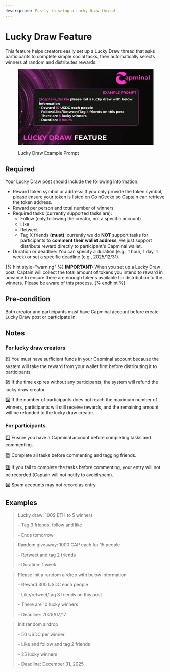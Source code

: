 ```yaml
---
description: Easily to setup a Lucky Draw thread.
---
```


# Lucky Draw Feature

This feature helps creators easily set up a Lucky Draw thread that asks participants to complete simple social tasks, then automatically selects winners at random and distributes rewards.

<figure><img src="../../.gitbook/assets/luckydraw001.png" alt="Lucky Draw Example Prompt"><figcaption><p>Lucky Draw Example Prompt</p></figcaption></figure>

## Required

Your Lucky Draw post should include the following information:

* Reward token symbol or address: If you only provide the token symbol, please ensure your token is listed on CoinGecko so Captain can retrieve the token address.
* Reward per person and total number of winners
* Required tasks (currently supported tasks are):
  * Follow (only following the creator, not a specific account)
  * Like
  * Retweet
  * Tag X friends **(must)**: currently we do **NOT** support tasks for participants to **comment their wallet address**, we just support distribute reward directly to participant's Capminal wallet.
* Duration or deadline: You can specify a duration (e.g., 1 hour, 1 day, 1 week) or set a specific deadline (e.g., 2025/12/31).

{% hint style="warning" %}
**IMPORTANT:** When you set up a Lucky Draw post, Captain will collect the total amount of tokens you intend to reward in advance to ensure there are enough tokens available for distribution to the winners. Please be aware of this process.
{% endhint %}

## Pre-condition

Both creator and participants must have Capminal account before create Lucky Draw post or participate in.

## Notes

### For lucky draw creators

1️⃣ You must have sufficient funds in your Capminal account because the system will take the reward from your wallet first before distributing it to participants.

2️⃣ If the time expires without any participants, the system will refund the lucky draw creator.

3️⃣ If the number of participants does not reach the maximum number of winners, participants will still receive rewards, and the remaining amount will be refunded to the lucky draw creator.

### For participants

1️⃣ Ensure you have a Capminal account before completing tasks and commenting.

2️⃣ Complete all tasks before commenting and tagging friends.

3️⃣ If you fail to complete the tasks before commenting, your entry will not be recorded (Captain will not notify to avoid spam).

4️⃣ Spam accounts may not record as entry.

## Examples

> Lucky draw: 100$ ETH to 5 winners&#x20;
>
> \- Tag 3 friends, follow and like&#x20;
>
> \- Ends tomorrow

> Random giveaway: 1000 CAP each for 15 people&#x20;
>
> \- Retweet and tag 2 friends&#x20;
>
> \- Duration: 1 week

> Please init a random airdrop with below information&#x20;
>
> \- Reward 300 USDC each people&#x20;
>
> \- Like/retweet/tag 3 friends on this post&#x20;
>
> \- There are 10 lucky winners&#x20;
>
> \- Deadline: 2025/07/17

> Init random airdrop&#x20;
>
> \- 50 USDC per winner&#x20;
>
> \- Like and follow and tag 2 friends&#x20;
>
> \- 25 lucky winners&#x20;
>
> \- Deadline: December 31, 2025
